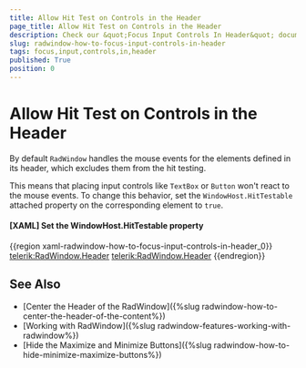 ```yaml
---
title: Allow Hit Test on Controls in the Header
page_title: Allow Hit Test on Controls in the Header
description: Check our &quot;Focus Input Controls In Header&quot; documentation article for the RadWindow {{ site.framework_name }} control.
slug: radwindow-how-to-focus-input-controls-in-header
tags: focus,input,controls,in,header
published: True
position: 0
---
```


# Allow Hit Test on Controls in the Header

By default `RadWindow` handles the mouse events for the elements defined in its header, which excludes them from the hit testing.

This means that placing input controls like `TextBox` or `Button` won't react to the mouse events. To change this behavior, set the `WindowHost.HitTestable` attached property on the corresponding element to `true`.

#### __[XAML] Set the WindowHost.HitTestable property__  
{{region xaml-radwindow-how-to-focus-input-controls-in-header_0}}
	<telerik:RadWindow.Header>
		<TextBox Text="{Binding Text}" telerik:WindowHost.HitTestable="True" />
 	<telerik:RadWindow.Header>
{{endregion}}

## See Also  
 * [Center the Header of the RadWindow]({%slug radwindow-how-to-center-the-header-of-the-content%})
 * [Working with RadWindow]({%slug radwindow-features-working-with-radwindow%})
 * [Hide the Maximize and Minimize Buttons]({%slug radwindow-how-to-hide-minimize-maximize-buttons%})
